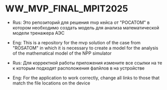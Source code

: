 # WW_MVP_FINAL_MPIT2025
- Rus: Это репозиторий для решения mvp кейса от "РОСАТОМ" в котором необходимо создать модель для анализа математической модели тренажера АЭС
- Eng: This is a repository for the mvp solution of the case from "ROSATOM" in which it is necessary to create a model for the analysis of the mathematical model of the NPP simulator

- Rus: Для корректной работы приложения измените все ссылки на те к которым подходят расположения фалйлов в на устройстве
- Eng: For the application to work correctly, change all links to those that match the file locations on the device
